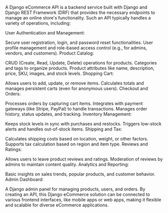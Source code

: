 A Django eCommerce API is a backend service built with Django and Django REST Framework (DRF) that provides the necessary endpoints to manage an online store's functionality. Such an API typically handles a variety of operations, including:

User Authentication and Management:

Secure user registration, login, and password reset functionalities.
User profile management and role-based access control (e.g., for admins, vendors, and customers).
Product Catalog:

CRUD (Create, Read, Update, Delete) operations for products.
Categories and tags to organize products.
Product attributes like name, description, price, SKU, images, and stock levels.
Shopping Cart:

Allows users to add, update, or remove items.
Calculates totals and manages persistent carts (even for anonymous users).
Checkout and Orders:

Processes orders by capturing cart items.
Integrates with payment gateways (like Stripe, PayPal) to handle transactions.
Manages order history, status updates, and tracking.
Inventory Management:

Keeps stock levels in sync with purchases and restocks.
Triggers low-stock alerts and handles out-of-stock items.
Shipping and Tax:

Calculates shipping costs based on location, weight, or other factors.
Supports tax calculation based on region and item type.
Reviews and Ratings:

Allows users to leave product reviews and ratings.
Moderation of reviews by admins to maintain content quality.
Analytics and Reporting:

Basic insights on sales trends, popular products, and customer behavior.
Admin Dashboard:

A Django admin panel for managing products, users, and orders.
By creating an API, this Django eCommerce solution can be connected to various frontend interfaces, like mobile apps or web apps, making it flexible and scalable for diverse eCommerce applications.
